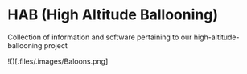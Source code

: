 HAB (High Altitude Ballooning)
===

Collection of information and software pertaining to our high-altitude-ballooning project

!()[.files/.images/Baloons.png]
